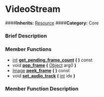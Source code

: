#  VideoStream  
####**Inherits:** [Resource](class_resource)
####**Category:** Core

###  Brief Description  


###  Member Functions 
  * [int](class_int)  **[get&#95;pending&#95;frame&#95;count](#get_pending_frame_count)**  **(** **)** const
  * void  **[pop&#95;frame](#pop_frame)**  **(** [Object](class_object) arg0  **)**
  * [Image](class_image)  **[peek&#95;frame](#peek_frame)**  **(** **)** const
  * void  **[set&#95;audio&#95;track](#set_audio_track)**  **(** [int](class_int) idx  **)**

###  Member Function Description  
